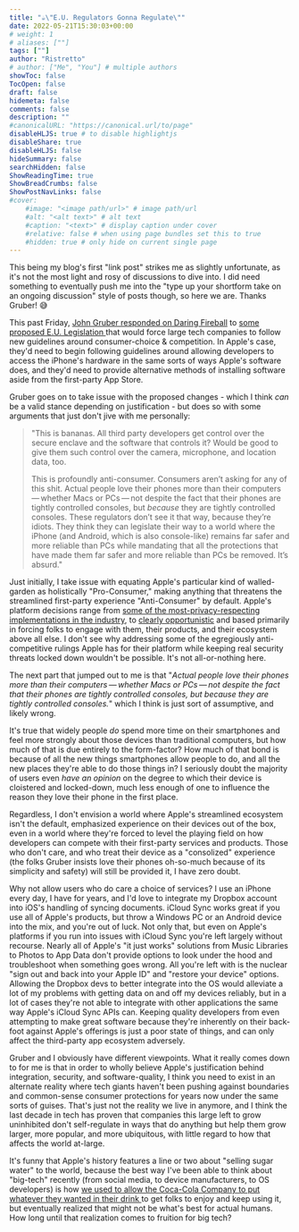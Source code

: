 ```yaml
---
title: "☕\"E.U. Regulators Gonna Regulate\""
date: 2022-05-21T15:30:03+00:00
# weight: 1
# aliases: [""]
tags: [""]
author: "Ristretto"
# author: ["Me", "You"] # multiple authors
showToc: false
TocOpen: false
draft: false
hidemeta: false
comments: false
description: ""
#canonicalURL: "https://canonical.url/to/page"
disableHLJS: true # to disable highlightjs
disableShare: true
disableHLJS: false
hideSummary: false
searchHidden: false
ShowReadingTime: true
ShowBreadCrumbs: false
ShowPostNavLinks: false
#cover:
    #image: "<image path/url>" # image path/url
    #alt: "<alt text>" # alt text
    #caption: "<text>" # display caption under cover
    #relative: false # when using page bundles set this to true
    #hidden: true # only hide on current single page
---
```

This being my blog's first "link post" strikes me as slightly unfortunate, as it's not the most light and rosy of discussions to dive into. I did need something to eventually push me into the "type up your shortform take on an ongoing discussion" style of posts though, so here we are. Thanks Gruber! 😅

This past Friday, [John Gruber responded on Daring Fireball](https://daringfireball.net/linked/2022/05/20/eu-regulators-gonna-regulate) to [some proposed E.U. Legislation ](https://www.macrumors.com/2022/05/20/eu-plans-to-force-apple-to-give-developers-access/) that would force large tech companies to follow new guidelines around consumer-choice & competition. In Apple's case, they'd need to begin following guidelines around allowing developers to access the iPhone's hardware in the same sorts of ways Apple's software does, and they'd need to provide alternative methods of installing software aside from the first-party App Store.

Gruber goes on to take issue with the proposed changes - which I think *can* be a valid stance depending on justification - but does so with some arguments that just don't jive with me personally: 

>"This is bananas. All third party developers get control over the secure enclave and the software that controls it? Would be good to give them such control over the camera, microphone, and location data, too.
>
>This is profoundly anti-consumer. Consumers aren’t asking for any of this shit. Actual people love their phones more than their computers — whether Macs or PCs — not despite the fact that their phones are tightly controlled consoles, but _because_ they are tightly controlled consoles. These regulators don’t see it that way, because they’re idiots. They think they can legislate their way to a world where the iPhone (and Android, which is also console-like) remains far safer and more reliable than PCs while mandating that all the protections that have made them far safer and more reliable than PCs be removed. It’s absurd."

Just initially, I take issue with equating Apple's particular kind of walled-garden as holistically "Pro-Consumer," making anything that threatens the streamlined first-party experience "Anti-Consumer" by default. Apple's platform decisions range from [some of the most-privacy-respecting implementations in the industry](https://machinelearning.apple.com/research/recognizing-people-photos), to [clearly opportunistic](https://www.verdict.co.uk/apple-watch-keyboard-app-store/) and based primarily in forcing folks to engage with them, their products, and their ecosystem above all else. I don't see why addressing some of the egregiously anti-competitive rulings Apple has for their platform while keeping real security threats locked down wouldn't be possible. It's not all-or-nothing here. 

The next part that jumped out to me is that "*Actual people love their phones more than their computers — whether Macs or PCs — not despite the fact that their phones are tightly controlled consoles, but _because_ they are tightly controlled consoles.*" which I think is just sort of assumptive, and likely wrong. 

It's true that widely people *do* spend more time on their smartphones and feel more strongly about those devices than traditional computers, but how much of that is due entirely to the form-factor? How much of that bond is because of all the new things smartphones allow people to do, and all the new places they're able to do those things in? I seriously doubt the majority of users even *have an opinion* on the degree to which their device is cloistered and locked-down, much less enough of one to influence the reason they love their phone in the first place.

Regardless, I don't envision a world where Apple's streamlined ecosystem isn't the default, emphasized experience on their devices out of the box, even in a world where they're forced to level the playing field on how developers can compete with their first-party services and products. Those who don't care, and who treat their device as a "consolized" experience (the folks Gruber insists love their phones oh-so-much because of its simplicity and safety) will still be provided it, I have zero doubt. 

Why not allow users who do care a choice of services? I use an iPhone every day, I have for years, and I'd love to integrate my Dropbox account into iOS's handling of syncing documents. iCloud Sync works great if you use all of Apple's products, but throw a Windows PC or an Android device into the mix, and you're out of luck. Not only that, but even on Apple's platforms if you run into issues with iCloud Sync you're left largely without recourse. Nearly all of Apple's "it just works" solutions from Music Libraries to Photos to App Data don't provide options to look under the hood and troubleshoot when something goes wrong. All you're left with is the nuclear "sign out and back into your Apple ID" and "restore your device" options. Allowing the Dropbox devs to better integrate into the OS would alleviate a lot of my problems with getting data on and off my devices reliably, but in a lot of cases they're not able to integrate with other applications the same way Apple's iCloud Sync APIs can. Keeping quality developers from even attempting to make great software because they're inherently on their back-foot against Apple's offerings is just a poor state of things, and can only affect the third-party app ecosystem adversely.

Gruber and I obviously have different viewpoints. What it really comes down to for me is that in order to wholly believe Apple's justification behind integration, security, and software-quality, I think you need to exist in an alternate reality where tech giants haven't been pushing against boundaries and common-sense consumer protections for years now under the same sorts of guises. That's just not the reality we live in anymore, and I think the last decade in tech has proven that companies this large left to grow uninhibited don't self-regulate in ways that do anything but help them grow larger, more popular, and more ubiquitous, with little regard to how that affects the world at-large.

It's funny that Apple's history features a line or two about "selling sugar water" to the world, because the best way I've been able to think about "big-tech" recently (from social media, to device manufacturers, to OS developers) is how [we used to allow the Coca-Cola Company to put whatever they wanted in their drink ](https://en.wikipedia.org/wiki/Coca-Cola#Use_of_stimulants_in_formula)to get folks to enjoy and keep using it, but eventually realized that might not be what's best for actual humans. How long until that realization comes to fruition for big tech?